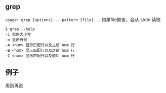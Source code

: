 ## grep
`usage: grep [options]... pattern [file]...` 
如果file缺省，会从 stdin 读取
```shell
$ grep --help
-i 忽略大小写
-n 显示行号
-A <num> 显示匹配行以及之后 num 行
-B <num> 显示匹配行以及之前 num 行
-C <num> 显示匹配行以及前后 num 行
```
## 例子
用到再说